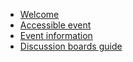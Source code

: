 * [Welcome](index.md)
* [Accessible event](accessible-event.md)
* [Event information](schedule.md)
* [Discussion boards guide](getting-started.md)
